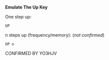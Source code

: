 __Emulate The Up Key__

One step up:

	UP

n steps up (frequency/memory): (*not confirmed*)

	UP n
	
CONFIRMED BY YO3HJV
